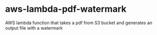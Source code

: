 # aws-lambda-pdf-watermark
AWS lambda function that takes a pdf from S3 bucket and generates an output file with a watermark
